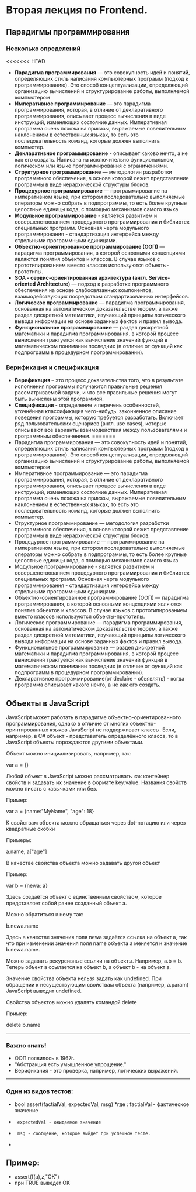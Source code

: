 ﻿Вторая лекция по Frontend.
==========================

Парадигмы программирования
--------------------------

### Несколько определений
<<<<<<< HEAD

* **Парадигма программирования** — это совокупность идей и понятий, определяющих стиль написания компьютерных программ (подход к программированию). Это способ концептуализации, определяющий организацию вычислений и структурирование работы, выполняемой компьютером
* **Императивное программирование** — это парадигма программирования, которая, в отличие от декларативного программирования, описывает процесс вычисления в виде инструкций, изменяющих состояние данных. Императивная программа очень похожа на приказы, выражаемые повелительным наклонением в естественных языках, то есть это последовательность команд, которые должен выполнить компьютер.
* **Декларативное программирование** - описывает каково нечто, а не как его создать. Написана на исключительно функциональном, логическом или языке программирования с ограничениями. 
* **Структурное программирование** — методология разработки программного обеспечения, в основе которой лежит представление программы в виде иерархической структуры блоков.
* **Процедурное программирование** — программирование на императивном языке, при котором последовательно выполняемые операторы можно собрать в подпрограммы, то есть более крупные целостные единицы кода, с помощью механизмов самого языка
* **Модульное программирование** - является развитием и совершенствованием процедурного программирования и библиотек специальных программ. Основная черта модульного программирования - стандартизация интерфейса между отдельными программными единицами. 
* **Объектно-ориентированное программирование (ООП)** — парадигма программирования, в которой основными концепциями являются понятия объектов и классов. В случае языков с прототипированием вместо классов используются объекты-прототипы.
* **SOA - cервис-ориентированная архитектура (англ. Service-oriented Architecture)** — подход к разработке программного обеспечения на основе слабосвязанных компонентов, взаимодействующих посредством стандартизованных интерфейсов.
* **Логическое программирование** — парадигма программирования, основанная на автоматическом доказательстве теорем, а также раздел дискретной математики, изучающий принципы логического вывода информации на основе заданных фактов и правил вывода. 
* **Функциональное программирование** — раздел дискретной математики и парадигма программирования, в которой процесс вычисления трактуется как вычисление значений функций в математическом понимании последних (в отличие от функций как подпрограмм в процедурном программировании).

### Верификация и спецификация
* **Верификация** – это процесс доказательства того, что в результате исполнения программы получаются правильные решения рассматриваемой задачи, и что все правильные решения могут быть вычислены этой программой.
* **Спецификация** - определение и перечень особенностей, уточнённая классификация чего-нибудь. законченное описание поведения программы, которую требуется разработать. Включает ряд пользовательских сценариев (англ. use cases), которые описывают все варианты взаимодействия между пользователями и программным обеспечением.
=======
* Парадигма программирования — это совокупность идей и понятий, определяющих стиль написания компьютерных программ (подход к программированию). Это способ концептуализации, определяющий организацию вычислений и структурирование работы, выполняемой компьютером
* Императивное программирование — это парадигма программирования, которая, в отличие от декларативного программирования, описывает процесс вычисления в виде инструкций, изменяющих состояние данных. Императивная программа очень похожа на приказы, выражаемые повелительным наклонением в естественных языках, то есть это последовательность команд, которые должен выполнить компьютер.
* Структурное программирование — методология разработки программного обеспечения, в основе которой лежит представление программы в виде иерархической структуры блоков.
* Процедурное программирование — программирование на императивном языке, при котором последовательно выполняемые операторы можно собрать в подпрограммы, то есть более крупные целостные единицы кода, с помощью механизмов самого языка
* Модульное программирование - является развитием и совершенствованием процедурного программирования и библиотек специальных программ. Основная черта модульного программирования - стандартизация интерфейса между отдельными программными единицами. 
* Объектно-ориентированное программирование (ООП) — парадигма программирования, в которой основными концепциями являются понятия объектов и классов. В случае языков с прототипированием вместо классов используются объекты-прототипы.
* Логическое программирование — парадигма программирования, основанная на автоматическом доказательстве теорем, а также раздел дискретной математики, изучающий принципы логического вывода информации на основе заданных фактов и правил вывода. 
* Функциональное программирование — раздел дискретной математики и парадигма программирования, в которой процесс вычисления трактуется как вычисление значений функций в математическом понимании последних (в отличие от функций как подпрограмм в процедурном программировании).
* Декларативное программирование(от declaire - обьявлять) - когда программа описывает какого нечто, а не как его создать.


Объекты в JavaScript
--------------------------

JavaScript может работать в парадигме объектно-ориентированного программирования, однако в отличие от многих объектно-оринтированных языков JavaScript не поддерживает классы. Если, например, в C# объект - представитель определённого класса, то в JavaScript объекты порождаются другими объектами. 

Объект можно инициализировать, например, так:

var a = {}

Любой объект в JavaScript можно рассматривать как контейнер свойств и задавать их значение в формате key:value. Названия свойств можно писать с кавычками или без.

Пример:

var a = {name:"MyName", "age": 18}

К свойствам объекта можно обращаться через dot-нотацию или через квадратные скобки

Примеры:

a.name, a["age"]

В качестве свойства объекта можно задавать другой объект

Пример:

var b = {newa: a}

Здесь создаётся объект с единственным свойством, которое представляет собой ранее созданный объект a.

Можно обратиться к нему так:

b.newa.name

Здесь в качестве значения поля newa задаётся ссылка на объект a, так что при изменении значения поля name объекта a меняется и значение b.newa.name.

Можно задавать рекурсивные ссылки на объекты. Например, a.b = b. Теперь объект a ссылается на объект b, a объект b - на объект a. 

Значение свойства объекта нельзя задать как undefined. При обращении к несуществующим свойствам объекта (например, a.param) JavaScript выводит undefined.

Свойства объектов можно удалять командой delete 

Пример:

delete b.name

-------------------------
### Важно знать!
* ООП появилось в 1967г.
* "Абстракция есть умышленное упрощение."
* Верификачия - это проверка, например, логических выражений.
------------------------------
### Один из видов тестов:
* bool assert(factialVal, expectedVal, msg) 
*где : factialVal - фактическое значение
*      expectedVal - ожидаемое значение
*      msg - сообщение, которое выйдет при успешном тесте.
*
## Пример:
* assert(f(a),z,"OK")
* при TRUE выведет OK
